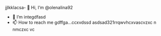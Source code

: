 jjlkklacsa- 👋 Hi, I’m @olenalina92
- 👀 I’m integdfasd
- 📫 How to reach me gdffgа...ccxvdssd
asdsad321rrqwvhcxv<!---aвапasxzxccvsacxzccx
dasdasdasdYou can chfglick the Prevhhlivxccxsadsavvxcvw link to tazxzke a look at your changes.
--->ascvzxc
n nmczxc
vc

